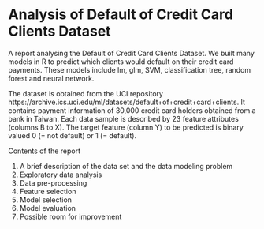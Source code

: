 # Analysis of Default of Credit Card Clients Dataset

<p> 
  A report analysing the Default of Credit Card Clients Dataset. 
  We built many models in R to predict which clients would default on their credit card payments. 
  These models include lm, glm, SVM, classification tree, random forest and neural network.  
</p>

<p> 
  The dataset is obtained from the UCI repository https://archive.ics.uci.edu/ml/datasets/default+of+credit+card+clients.
  It contains payment information of 30,000 credit card holders obtained from a bank in Taiwan. 
  Each data sample is described by 23 feature attributes (columns B to X). 
  The target feature (column Y) to be predicted is binary valued 0 (= not default) or 1 (= default). 
</p>

<p> Contents of the report </p>
<ol>
  <li> A brief description of the data set and the data modeling problem </li>
  <li> Exploratory data analysis </li>
  <li> Data pre-processing </li>
  <li> Feature selection </li>
  <li> Model selection </li>
  <li> Model evaluation </li>
  <li> Possible room for improvement </li>
</ol>
